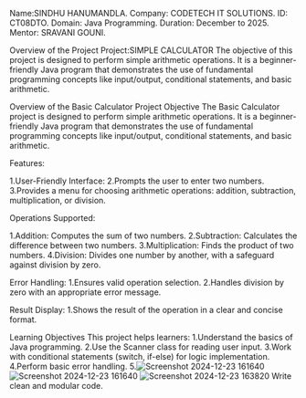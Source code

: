 
Name:SINDHU HANUMANDLA.
Company: CODETECH IT SOLUTIONS.
ID: CT08DTO.
Domain: Java Programming.
Duration: December to 2025.
Mentor: SRAVANI GOUNI.

Overview of the Project
Project:SIMPLE CALCULATOR
The objective of this project is designed to perform simple arithmetic operations. It is a beginner-friendly Java program that demonstrates the use of fundamental programming concepts like input/output, conditional statements, and basic arithmetic.


Overview of the Basic Calculator Project
Objective
The Basic Calculator project is designed to perform simple arithmetic operations. It is a beginner-friendly Java program that demonstrates the use of fundamental programming concepts like input/output, conditional statements, and basic arithmetic.

Features:

1.User-Friendly Interface:
2.Prompts the user to enter two numbers.
3.Provides a menu for choosing arithmetic operations: addition, subtraction, multiplication, or division.

Operations Supported:

1.Addition: Computes the sum of two numbers.
2.Subtraction: Calculates the difference between two numbers.
3.Multiplication: Finds the product of two numbers.
4.Division: Divides one number by another, with a safeguard against division by zero.

Error Handling:
1.Ensures valid operation selection.
2.Handles division by zero with an appropriate error message.

Result Display:
1.Shows the result of the operation in a clear and concise format.

Learning Objectives
This project helps learners:
1.Understand the basics of Java programming.
2.Use the Scanner class for reading user input.
3.Work with conditional statements (switch, if-else) for logic implementation.
4.Perform basic error handling.
5.![Screenshot 2024-12-23 161640](https://github.com/user-attachments/assets/33214c09-676b-4eef-a349-88bb2fb4fcc0)
![Screenshot 2024-12-23 161640](https://github.com/user-attachments/assets/f63a8384-7c0e-4081-a3c0-8f1923d089eb)
![Screenshot 2024-12-23 163820](https://github.com/user-attachments/assets/1627b93f-832c-4058-9277-1bd50f9deceb)
Write clean and modular code.

